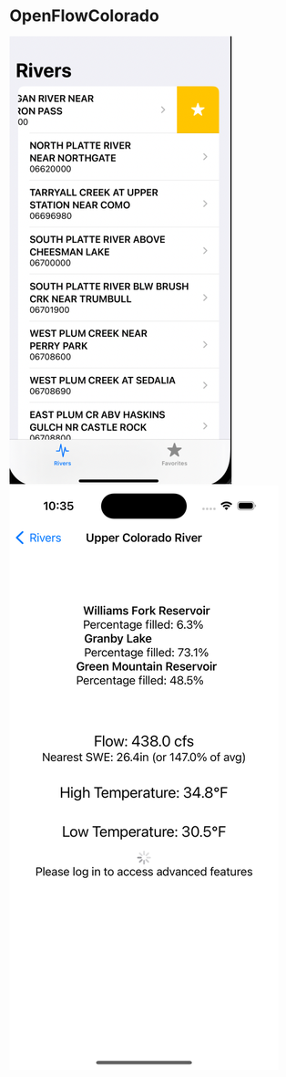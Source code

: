 # OpenFlowColorado

![Alt text](assets\SS3.png?raw=true "Home Screen")
![Alt text](assets\SS1.png?raw=true "River View")
